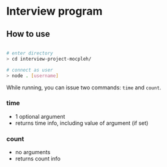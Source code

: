 # Interview program

## How to use

```bash

# enter directory
> cd interview-project-mocpleh/

# connect as user
> node . [username]

```

While running, you can issue two commands: `time` and `count`.

### time
- 1 optional argument
- returns time info, including value of argument (if set)

### count
- no arguments
- returns count info
